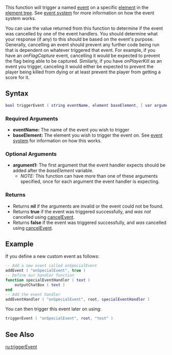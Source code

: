 This function will trigger a named [event](/docs/event.md "wikilink") on a specific [element](/docs/element.md "wikilink") in the [element tree](/docs/element_tree.md "wikilink"). See [event system](/docs/event_system.md "wikilink") for more information on how the event system works.

You can use the value returned from this function to determine if the event was cancelled by one of the event handlers. You should determine what your response (if any) to this should be based on the event's purpose. Generally, cancelling an event should prevent any further code being run that is dependent on whatever triggered that event. For example, if you have an *onFlagCapture* event, cancelling it would be expected to prevent the flag being able to be captured. Similarly, if you have *onPlayerKill* as an event you trigger, canceling it would either be expected to prevent the player being killed from dying or at least prevent the player from getting a score for it.

Syntax
------

``` lua
bool triggerEvent ( string eventName, element baseElement, [ var argument1, ... ] )    
```

### Required Arguments

-   **eventName:** The name of the event you wish to trigger
-   **baseElement:** The element you wish to trigger the event on. See [event system](/docs/event_system.md "wikilink") for information on how this works.

### Optional Arguments

-   **argument1:** The first argument that the event handler expects should be added after the *baseElement* variable.
    -   *NOTE:* This function can have more than one of these arguments specified, once for each argument the event handler is expecting.

### Returns

-   Returns **nil** if the arguments are invalid or the event could not be found.
-   Returns **true** if the event was triggered successfully, and *was not* cancelled using [cancelEvent](/docs/cancelevent.md "wikilink").
-   Returns **false** if the event was triggered successfully, and *was* cancelled using [cancelEvent](/docs/cancelevent.md "wikilink").

Example
-------

If you define a new custom event as follows:

``` lua
-- Add a new event called onSpecialEvent
addEvent ( "onSpecialEvent", true )
-- Define our handler function
function specialEventHandler ( text )
    outputChatBox ( text )
end
-- Add the event handler
addEventHandler ( "onSpecialEvent", root, specialEventHandler )
```

You can then trigger this event later on using:

``` lua
triggerEvent ( "onSpecialEvent", root, "test" )
```

See Also
--------

[ru:triggerEvent](/docs/ru:triggerevent.md "wikilink")
